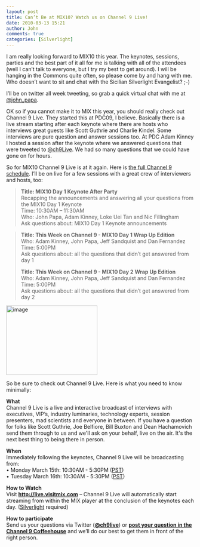 ```yaml
---
layout: post
title: Can’t Be at MIX10? Watch us on Channel 9 Live!
date: 2010-03-13 15:21
author: John
comments: true
categories: [Silverlight]
---
```

<p>I am really looking forward to MIX10 this year. The keynotes, sessions, parties and the best part of it all for me is talking with all of the attendees (well I can’t talk to everyone, but I try my best to get around). I will be hanging in the Commons quite often, so please come by and hang with me. Who doesn’t want to sit and chat with the Sicilian Silverlight Evangelist? ;-)</p>  <p>I’ll be on twitter all week tweeting, so grab a quick virtual chat with me at <a href="http://twitter.com/John_Papa">@john_papa</a>.</p>  <p>OK so if you cannot make it to MIX this year, you should really check out Channel 9 Live. They started this at PDC09, I believe. Basically there is a live stream starting after each keynote where there are hosts who interviews great guests like Scott Guthrie and Charlie Kindel. Some interviews are pure question and answer sessions too. At PDC Adam Kinney I hosted a session after the keynote where we answered questions that were tweeted to <a href="http://twitter.com/ch9live">@ch9Live</a>. We had so many questions that we could have gone on for hours.</p>  <p>So for MIX10 Channel 9 Live is at it again. Here is <a href="http://channel9.msdn.com/posts/NicFill/Channel-9-Live-at-MIX10--Who-What-Why-When-and-How/">the full Channel 9 schedule</a>. I’ll be on live for a few sessions with a great crew of interviewers and hosts, too:</p>  <blockquote>   <p><strong>Title: MIX10 Day 1 Keynote After Party</strong>      <br />Recapping the announcements and answering all your questions from the MIX10 Day 1 Keynote      <br />Time: 10:30AM – 11:30AM      <br />Who: John Papa, Adam Kinney, Loke Uei Tan and Nic Fillingham      <br />Ask questions about: MIX10 Day 1 Keynote announcements</p> </blockquote>  <blockquote>   <p><strong>Title: This Week on Channel 9 - MIX10 Day 1 Wrap Up Edition</strong>      <br />Who: Adam Kinney, John Papa, Jeff Sandquist and Dan Fernandez      <br />Time: 5:00PM      <br />Ask questions about: all the questions that didn’t get answered from day 1</p>    <p><strong>Title: This Week on Channel 9 - MIX10 Day 2 Wrap Up Edition</strong>      <br />Who: Adam Kinney, John Papa, Jeff Sandquist and Dan Fernandez      <br />Time: 5:00PM      <br />Ask questions about: all the questions that didn’t get answered from day 2</p> </blockquote>  <p><a href="http://channel9.msdn.com/posts/NicFill/Channel-9-Live-at-MIX10--Who-What-Why-When-and-How/"><img style="border-bottom: 0px; border-left: 0px; display: inline; border-top: 0px; border-right: 0px" title="image" border="0" alt="image" src="/wp-content/uploads/files/media/image/WindowsLiveWriter/CantBeatMIX10WatchusonChannel9Live_A9B2/image_3.png" width="244" height="186" /></a> </p>  <p>So be sure to check out Channel 9 Live. Here is what you need to know minimally:</p>  <p><strong>What</strong>    <br />Channel 9 Live is a live and interactive broadcast of interviews with executives, VIP’s, industry luminaries, technology experts, session presenters, mad scientists and everyone in between. If you have a question for folks like Scott Guthrie, Joe Belfiore, Bill Buxton and Dean Hachamovich send them through to us and we'll ask on your behalf, live on the air. It's the next best thing to being there in person.</p>  <p><strong>When</strong>    <br />Immediately following the keynotes, Channel 9 Live will be broadcasting from:&#160; <br />• Monday March 15th: 10:30AM - 5:30PM (<a href="http://www.bing.com/search?q=current+time+in+las+vegas">PST</a>)    <br />• Tuesday March 16th: 10:30AM - 5:30PM (<a href="http://www.bing.com/search?q=current+time+in+las+vegas">PST</a>)</p>  <p><strong>How to Watch</strong>    <br />Visit <strong><a href="http://live.visitmix.com">http://live.visitmix.com</a></strong> – Channel 9 Live will automatically start streaming from within the MIX player at the conclusion of the keynotes each day. (<a href="http://silverlight.net">Silverlight</a> required)</p>  <p><strong>How to participate</strong>    <br />Send us your questions via Twitter (<strong><a href="http://twitter.com/ch9live">@ch9live</a></strong>) or <strong><a href="http://channel9.msdn.com/forums/Coffeehouse/536433-Channel-9-Live-at-MIX10-Post-Your-Questions-Here/">post your question in the Channel 9 Coffeehouse</a></strong> and we’ll do our best to get them in front of the right person.</p>

